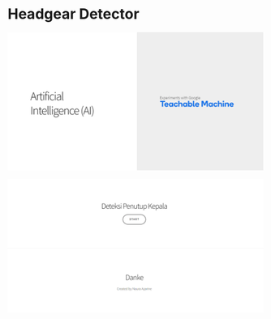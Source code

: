 # Headgear Detector

![AI](https://github.com/knimoni/headgear-detector/blob/master/ss/AI.png?raw=true)

![ty](https://github.com/knimoni/headgear-detector/blob/master/ss/ty.png?raw=true)
	
	
